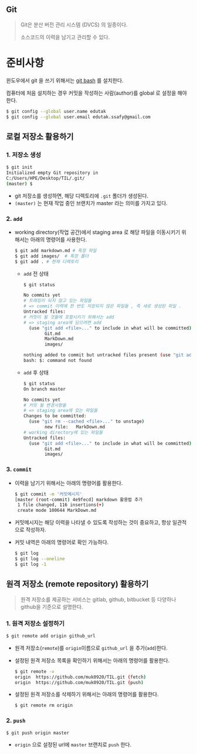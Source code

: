 ## Git

> Git은 분산 버전 관리 시스템 (DVCS) 의 일종이다. 
>
> 소스코드의 이력을 남기고 관리할 수 있다. 

# 준비사항

윈도우에서 git 을 쓰기 위해서는 [git bash](https://gitforwindows.org/) 를 설치한다. 

컴퓨터에 처음 설치하는 경우 커밋을 작성하는 사람(author)를 global 로 설정을 해야한다. 

``` bash 
$ git config --global user.name edutak
$ git config --global user.email edutak.ssafy@gmail.com
```



## 로컬 저장소 활용하기

### 1. 저장소 생성

``` bash
$ git init 
Initialized empty Git repository in 
C:/Users/HPE/Desktop/TIL/.git/
(master) $
```

* git 저장소를 생성하면, 해당 디렉토리에 `.git` 폴더가 생성된다. 
* `(master)` 는 현재 작업 중인 브랜치가 master 라는 의미를 가지고 있다. 

### 2. `add` 

* working directory(작업 공간)에서 staging area 로 해당 파일을 이동시키기 위해서는 아래의 명령어를 사용한다. 

  ``` bash
  $ git add markdown.md # 특정 파일 
  $ git add images/  # 특정 폴더 
  $ git add . # 현재 디렉토리 
  ```
  * `add`  전 상태  

    ``` bash
    $ git status
    
    No commits yet
    # 트래킹이 되지 않고 있는 파일들 
    # => commit 이력에 한 번도 저장되지 않은 파일들 , 즉 새로 생성된 파일 .
    Untracked files:
    # 커밋이 될 것들에 포함시키기 위해서는 add 
    # => staging area에 담으려면 add 
      (use "git add <file>..." to include in what will be committed)
            Git.md
            MarkDown.md
            images/
    
    nothing added to commit but untracked files present (use "git add" to track)
    bash: $: command not found
    
    
    ```

  * `add`  후 상태 

    ``` bash
    $ git status
    On branch master
    
    No commits yet
    # 커밋 될 변경사항들 
    # => staging area에 있는 파일들
    Changes to be committed:
      (use "git rm --cached <file>..." to unstage)
            new file:   MarkDown.md
    # working directory에 있는 파일들 
    Untracked files:
      (use "git add <file>..." to include in what will be committed)
            Git.md
            images/
    
    
    ```

### 3. `commit`

* 이력을 남기기 위해서는 아래의 명령어를 활용한다. 

  ``` bash
  $ git commit -m '커밋메시지'
  [master (root-commit) 4e9fecd] markdown 활용법 추가
   1 file changed, 116 insertions(+)
   create mode 100644 MarkDown.md
  
  ```

* 커밋메시지는 해당 이력을 나타낼 수 있도록 작성하는 것이 중요하고, 항상 일관적으로 작성하자. 

* 커밋 내역은 아래의 명령어로 확인 가능하다.

  ```bash 
  $ git log 
  $ git log --oneline 
  $ git log -1 
  ```



## 원격 저장소 (remote repository) 활용하기

> 원격 저장소를 제공하는 서비스는 gitlab, github, bitbucket 등 다양하나 github을 기준으로 설명한다. 

### 1. 원격 저장소 설정하기

```bash
$ git remote add origin github_url
```

* 원격 저장소(`remote`)를 `origin`이름으로 `github_url` 을 추가(`add`)한다. 

* 설정된 원격 저장소 목록을 확인하기 위해서는 아래의 명령어를 활용한다. 

  ``` bash 
  $ git remote -v 
  origin  https://github.com/muk0920/TIL.git (fetch)
  origin  https://github.com/muk0920/TIL.git (push)
  ```

* 설정된 원격 저장소를 삭제하기 위해서는 아래의 명령어를 활용한다. 

  ```bash 
  $ git remote rm origin 
  ```



### 2. `push`

```bash 
$ git push origin master
```

* `origin` 으로 설정된 url에 `master` 브랜치로 `push` 한다. 

